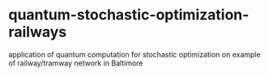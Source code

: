 # quantum-stochastic-optimization-railways
application of quantum computation for stochastic optimization on example of railway/tramway network in Baltimore 
